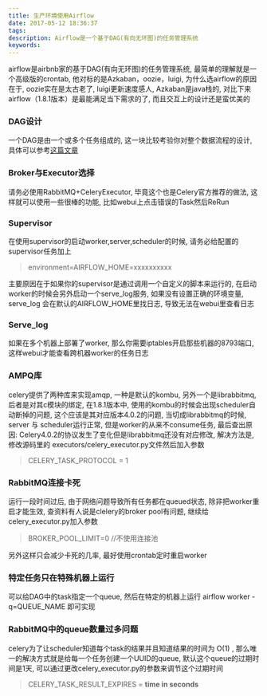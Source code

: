 ```yaml
---
title: 生产环境使用Airflow
date: 2017-05-12 18:36:37
tags:
description: Airflow是一个基于DAG(有向无环图)的任务管理系统
keywords:
---
```


airflow是airbnb家的基于DAG(有向无环图)的任务管理系统, 最简单的理解就是一个高级版的crontab, 他对标的是Azkaban，oozie，luigi,  为什么选airflow的原因在于, oozie实在是太古老了, luigi更新速度感人, Azkaban是java栈的, 对比下来airflow（1.8.1版本）是最能满足当下需求的了, 而且交互上的设计还是蛮优美的

### DAG设计

一个DAG是由一个或多个任务组成的, 这一块比较考验你对整个数据流程的设计, 具体可以参考[这篇文章](https://segmentfault.com/a/1190000005078547)

### Broker与Executor选择

请务必使用RabbitMQ+CeleryExecutor, 毕竟这个也是Celery官方推荐的做法, 这样就可以使用一些很棒的功能, 比如webui上点击错误的Task然后ReRun

### Supervisor

在使用supervisor的启动worker,server,scheduler的时候, 请务必给配置的supervisor任务加上


> environment=AIRFLOW_HOME=xxxxxxxxxx

主要原因在于如果你的supervisor是通过调用一个自定义的脚本来运行的,  在启动worker的时候会另外启动一个serve_log服务, 如果没有设置正确的环境变量, serve_log 会在默认的AIRFLOW_HOME里找日志, 导致无法在webui里查看日志

### Serve_log

如果在多个机器上部署了worker, 那么你需要iptables开启那些机器的8793端口, 这样webui才能查看跨机器worker的任务日志

### AMPQ库

celery提供了两种库来实现amqp, 一种是默认的kombu, 另外一个是librabbitmq, 后者是对其c模块的绑定,  在1.8.1版本中,  使用的kombu的时候会出现scheduler自动断掉的问题, 这个应该是其对应版本4.0.2的问题, 当切成librabbitmq的时候, server 与 scheduler运行正常, 但是worker的从来不consume任务, 最后查出原因: Celery4.0.2的协议发生了变化但是librabbitmq还没有对应修改, 解决方法是, 修改源码里的 executors/celery_executor.py文件然后加入参数

> CELERY_TASK_PROTOCOL = 1

### RabbitMQ连接卡死

运行一段时间过后, 由于网络问题导致所有任务都在queued状态, 除非把worker重启才能生效, 查资料有人说是clelery的broker pool有问题, 继续给celery_executor.py加入参数

> BROKER_POOL_LIMIT=0  //不使用连接池

另外这样只会减少卡死的几率, 最好使用crontab定时重启worker


### 特定任务只在特殊机器上运行

可以给DAG中的task指定一个queue, 然后在特定的机器上运行 airflow worker -q=QUEUE_NAME 即可实现

### RabbitMQ中的queue数量过多问题

celery为了让scheduler知道每个task的结果并且知道结果的时间为 O(1) , 那么唯一的解决方式就是给每一个任务创建一个UUID的queue, 默认这个queue的过期时间是1天, 可以通过更改celery_executor.py的参数来调节这个过期时间

> CELERY_TASK_RESULT_EXPIRES = **time in seconds**